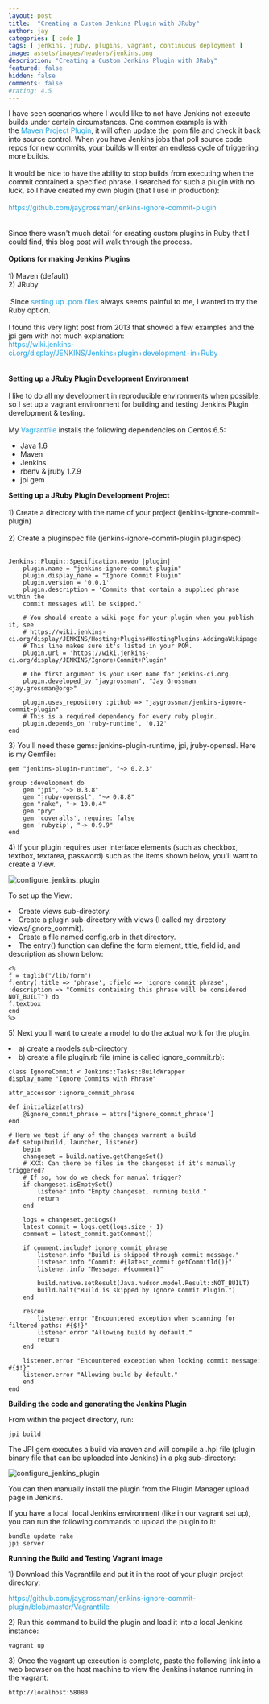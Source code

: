 ```yaml
---
layout: post
title:  "Creating a Custom Jenkins Plugin with JRuby"
author: jay
categories: [ code ]
tags: [ jenkins, jruby, plugins, vagrant, continuous deployment ]
image: assets/images/headers/jenkins.png
description: "Creating a Custom Jenkins Plugin with JRuby"
featured: false
hidden: false
comments: false
#rating: 4.5
---
```




 <div>I have seen scenarios where I would like to not have Jenkins not execute builds under certain circumstances. One common example is with the&nbsp;<a style="margin: 0px; padding: 0px; text-decoration: none; color: #1fa2e1;" href="https://wiki.jenkins-ci.org/display/JENKINS/Maven+Project+Plugin" target="_blank">Maven Project Plugin</a>, it will often update the .pom file and check it back into source control. When you have Jenkins jobs that poll source code repos for new commits, your builds will enter an endless cycle of triggering more builds.</div>
<div>&nbsp;</div>
<div>It would be nice to have the ability to stop builds from executing when the commit contained a specified phrase. I searched for such a plugin with no luck, so I have created my own plugin (that I use in production):</div>
<div>&nbsp;</div>
<div><a style="margin: 0px; padding: 0px; text-decoration: none; color: #1fa2e1;" href="https://github.com/jaygrossman/jenkins-ignore-commit-plugin" target="_blank">https://github.com/jaygrossman/jenkins-ignore-commit-plugin</a></div>
<div>&nbsp;</div>
<div>&nbsp;</div>
<div>Since there wasn't much detail for creating custom plugins in Ruby that I could find, this blog post will walk through the process.</div>
<div>&nbsp;</div>
<div><strong style="margin: 0px; padding: 0px;">Options for making Jenkins Plugins</strong></div>
<div><strong style="margin: 0px; padding: 0px;"><br style="margin: 0px; padding: 0px;" /></strong></div>
<div>1) Maven (default)</div>
<div>2) JRuby&nbsp;</div>
<div>&nbsp;</div>
<div>&nbsp;Since&nbsp;<a style="margin: 0px; padding: 0px; text-decoration: none; color: #1fa2e1;" href="https://wiki.jenkins-ci.org/display/JENKINS/Plugin+tutorial" target="_blank">setting up .pom files</a>&nbsp;always seems painful to me, I wanted to try the Ruby option.</div>
<div>&nbsp;</div>
<div>I found this very light post from 2013 that showed a few examples and the jpi gem with not much explanation:</div>
<div><a style="margin: 0px; padding: 0px; text-decoration: none; color: #1fa2e1;" href="https://wiki.jenkins-ci.org/display/JENKINS/Jenkins+plugin+development+in+Ruby" target="_blank">https://wiki.jenkins-ci.org/display/JENKINS/Jenkins+plugin+development+in+Ruby</a></div>
<div>&nbsp;</div>
<div>&nbsp;</div>
<div><strong style="margin: 0px; padding: 0px;">Setting up a JRuby Plugin Development Environment</strong></div>
<div>&nbsp;</div>
<div>I like to do all my development in reproducible environments when possible, so I set up a vagrant environment for building and testing Jenkins Plugin development &amp; testing.</div>
<div>&nbsp;</div>
<div>My&nbsp;<a style="margin: 0px; padding: 0px; text-decoration: none; color: #1fa2e1;" href="https://github.com/jaygrossman/jenkins-ignore-commit-plugin/blob/master/Vagrantfile" target="_blank">Vagrantfile</a>&nbsp;installs the following dependencies on Centos 6.5:</div>
<div>
<ul>
<li>Java 1.6</li>
<li>Maven&nbsp;</li>
<li>Jenkins</li>
<li>rbenv &amp; jruby 1.7.9</li>
<li>jpi gem</li>
</ul>
</div>
<div><strong style="margin: 0px; padding: 0px;">Setting up a JRuby Plugin Development Project</strong></div>
<div>&nbsp;</div>
<div>1) Create a directory with the name of your project (jenkins-ignore-commit-plugin)</div>
<div>&nbsp;</div>
<div>2) Create a pluginspec file (jenkins-ignore-commit-plugin.pluginspec):</div>
<div>&nbsp;</div>

    Jenkins::Plugin::Specification.newdo |plugin|
        plugin.name = "jenkins-ignore-commit-plugin"
        plugin.display_name = "Ignore Commit Plugin"
        plugin.version = '0.0.1'
        plugin.description = 'Commits that contain a supplied phrase within the 
        commit messages will be skipped.'
        
        # You should create a wiki-page for your plugin when you publish it, see
        # https://wiki.jenkins-ci.org/display/JENKINS/Hosting+Plugins#HostingPlugins-AddingaWikipage
        # This line makes sure it's listed in your POM.
        plugin.url = 'https://wiki.jenkins-ci.org/display/JENKINS/Ignore+Commit+Plugin'
        
        # The first argument is your user name for jenkins-ci.org.
        plugin.developed_by "jaygrossman", "Jay Grossman <jay.grossman@org>"
        
        plugin.uses_repository :github => "jaygrossman/jenkins-ignore-commit-plugin"
        # This is a required dependency for every ruby plugin.
        plugin.depends_on 'ruby-runtime', '0.12'
    end 


<p>3) You'll need these gems: jenkins-plugin-runtime, jpi, jruby-openssl. Here is my Gemfile:</p>


    gem "jenkins-plugin-runtime", "~> 0.2.3"
    
    group :development do
        gem "jpi", "~> 0.3.8"
        gem "jruby-openssl", "~> 0.8.8"
        gem "rake", "~> 10.0.4"
        gem "pry"
        gem 'coveralls', require: false
        gem 'rubyzip', "~> 0.9.9"
    end


<p>4) If your plugin requires user interface elements (such as checkbox, textbox, textarea, password) such as the items shown below, you'll want to create a View.</p>

<p><img src="{{ site.baseurl }}/assets/images/configure_jenkins_plugin.png" alt="configure_jenkins_plugin"/></p>

<p>To set up the View:</p>
<li>Create views sub-directory.</li>
<li>Create a plugin sub-directory with views (I called my directory views/ignore_commit).&nbsp;</li>
<li>Create a file named config.erb in that directory.</li>
<li>The entry() function can define the form element, title, field id, and description as shown below:</li>

    <% 
    f = taglib("/lib/form")
    f.entry(:title => 'phrase', :field => 'ignore_commit_phrase', 
    :description => "Commits containing this phrase will be considered NOT_BUILT") do
    f.textbox
    end
    %>


<p>5) Next you'll want to create a model to do the actual work for the plugin.</p>
<li>a) create a models sub-directory</li>
<li>b) create a file plugin.rb file (mine is called ignore_commit.rb):</li>


    class IgnoreCommit < Jenkins::Tasks::BuildWrapper
    display_name "Ignore Commits with Phrase"

    attr_accessor :ignore_commit_phrase

    def initialize(attrs)
        @ignore_commit_phrase = attrs['ignore_commit_phrase']
    end

    # Here we test if any of the changes warrant a build
    def setup(build, launcher, listener)
        begin
        changeset = build.native.getChangeSet()
        # XXX: Can there be files in the changeset if it's manually triggered?
        # If so, how do we check for manual trigger?
        if changeset.isEmptySet()
            listener.info "Empty changeset, running build."
            return
        end

        logs = changeset.getLogs()
        latest_commit = logs.get(logs.size - 1)
        comment = latest_commit.getComment()

        if comment.include? ignore_commit_phrase
            listener.info "Build is skipped through commit message."
            listener.info "Commit: #{latest_commit.getCommitId()}"
            listener.info "Message: #{comment}"
            
            build.native.setResult(Java.hudson.model.Result::NOT_BUILT)
            build.halt("Build is skipped by Ignore Commit Plugin.")
        end

        rescue
            listener.error "Encountered exception when scanning for filtered paths: #{$!}"
            listener.error "Allowing build by default."
            return
        end

        listener.error "Encountered exception when looking commit message: #{$!}"
        listener.error "Allowing build by default."
        end
    end






<p><strong>Building the code and generating the Jenkins Plugin</strong></p>
<p>From within the project directory, run:</p>

    jpi build

<p>The JPI gem executes a build via maven and will compile a .hpi file (plugin binary file that can be uploaded into Jenkins) in a pkg sub-directory:</p>


<p><img src="{{ site.baseurl }}/assets/images/hpi_file.png" alt="configure_jenkins_plugin"/></p>



<p>You can then manually install the plugin from the Plugin Manager upload page in Jenkins.</p>
<p>If you have a local&nbsp;&nbsp;local Jenkins environment (like in our vagrant set up), you can run the following commands to upload the plugin to it:</p>

    bundle update rake
    jpi server



<p><b>Running the Build and Testing Vagrant image</b></p>

<p> 1) Download this Vagrantfile and put it in the root of your plugin project directory:</p>

<p><a style="margin: 0px; padding: 0px; text-decoration: none; color: #1fa2e1;" href="https://github.com/jaygrossman/jenkins-ignore-commit-plugin/blob/master/Vagrantfile" target="_blank">https://github.com/jaygrossman/jenkins-ignore-commit-plugin/blob/master/Vagrantfile</a></p>

<p> 2) Run this command to build the plugin and load it into a local Jenkins instance:</p>
 
    vagrant up

<p> 3) Once the vagrant up execution is complete, paste the following link into a web browser on the host machine to view the Jenkins instance running in the vagrant:</p>

    http://localhost:58080


